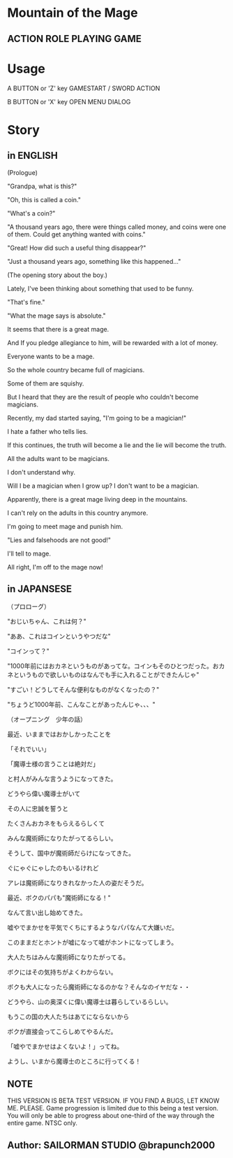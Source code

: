 # Mountain of the Mage
## ACTION ROLE PLAYING GAME

# Usage

A BUTTON or 'Z' key
  GAMESTART / SWORD ACTION

B BUTTON or 'X' key
  OPEN MENU DIALOG

# Story
## in ENGLISH
(Prologue)

"Grandpa, what is this?"

"Oh, this is called a coin."

"What's a coin?"

"A thousand years ago, there were things called money, and coins were one of them. Could get anything wanted with coins."

"Great! How did such a useful thing disappear?"

"Just a thousand years ago, something like this happened..."

(The opening story about the boy.)

Lately, I've been thinking about something that used to be funny.

"That's fine."

"What the mage says is absolute."

It seems that there is a great mage.

And If you pledge allegiance to him, will be rewarded with a lot of money.

Everyone wants to be a mage.

So the whole country became full of magicians.

Some of them are squishy.

But I heard that they are the result of people who couldn't become magicians.

Recently, my dad started saying, "I'm going to be a magician!"

I hate a father who tells lies.

If this continues, the truth will become a lie and the lie will become the truth.

All the adults want to be magicians.

I don't understand why.

Will I be a magician when I grow up? I don't want to be a magician.

Apparently, there is a great mage living deep in the mountains.

I can't rely on the adults in this country anymore.

I'm going to meet mage and punish him.

"Lies and falsehoods are not good!" 

I'll tell to mage.

All right, I'm off to the mage now!

## in JAPANSESE

（プロローグ）

"おじいちゃん、これは何？"

"ああ、これはコインというやつだな"

"コインって？"

"1000年前にはおカネというものがあってな。コインもそのひとつだった。おカネというもので欲しいものはなんでも手に入れることができたんじゃ"

"すごい！どうしてそんな便利なものがなくなったの？"

"ちょうど1000年前、こんなことがあったんじゃ、、、"

（オープニング　少年の話）

最近、いままではおかしかったことを

「それでいい」

「魔導士様の言うことは絶対だ」

と村人がみんな言うようになってきた。

どうやら偉い魔導士がいて

その人に忠誠を誓うと

たくさんおカネをもらえるらしくて

みんな魔術師になりたがってるらしい。

そうして、国中が魔術師だらけになってきた。

ぐにゃぐにゃしたのもいるけれど

アレは魔術師になりきれなかった人の姿だそうだ。

最近、ボクのパパも"魔術師になる！"

なんて言い出し始めてきた。

嘘やでまかせを平気でくちにするようなパパなんて大嫌いだ。

このままだとホントが嘘になって嘘がホントになってしまう。

大人たちはみんな魔術師になりたがってる。

ボクにはその気持ちがよくわからない。

ボクも大人になったら魔術師になるのかな？そんなのイヤだな・・

どうやら、山の奥深くに偉い魔導士は暮らしているらしい。

もうこの国の大人たちはあてにならないから

ボクが直接会ってこらしめてやるんだ。

「嘘やでまかせはよくないよ！」ってね。

ようし、いまから魔導士のところに行ってくる！

## NOTE
THIS VERSION IS BETA TEST VERSION.
IF YOU FIND A BUGS, LET KNOW ME. PLEASE.
Game progression is limited due to this being a test version. You will only be able to progress about one-third of the way through the entire game.
NTSC only.

## Author: SAILORMAN STUDIO @brapunch2000

